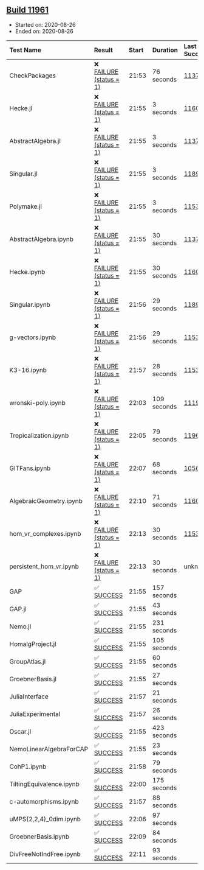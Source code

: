 ## [Build 11961](https://oscarci.mathematik.uni-kl.de/job/oscar/11961/)

* Started on: 2020-08-26
* Ended on: 2020-08-26

| Test Name    | Result | Start | Duration | Last Success | First Failure |
|:-------------|:-------|:------|:---------|:-------------|:--------------|
| CheckPackages | ❌ [FAILURE (status = 1)](https://oscarci.mathematik.uni-kl.de/job/oscar/11961/artifact/logs/build-11961/CheckPackages.log) | 21:53 | 76 seconds | [11376](https://oscarci.mathematik.uni-kl.de/job/oscar/11376/) | [11377](https://oscarci.mathematik.uni-kl.de/job/oscar/11377/) |
| Hecke.jl | ❌ [FAILURE (status = 1)](https://oscarci.mathematik.uni-kl.de/job/oscar/11961/artifact/logs/build-11961/Hecke.jl.log) | 21:55 | 3 seconds | [11602](https://oscarci.mathematik.uni-kl.de/job/oscar/11602/) | [11603](https://oscarci.mathematik.uni-kl.de/job/oscar/11603/) |
| AbstractAlgebra.jl | ❌ [FAILURE (status = 1)](https://oscarci.mathematik.uni-kl.de/job/oscar/11961/artifact/logs/build-11961/AbstractAlgebra.jl.log) | 21:55 | 3 seconds | [11376](https://oscarci.mathematik.uni-kl.de/job/oscar/11376/) | [11377](https://oscarci.mathematik.uni-kl.de/job/oscar/11377/) |
| Singular.jl | ❌ [FAILURE (status = 1)](https://oscarci.mathematik.uni-kl.de/job/oscar/11961/artifact/logs/build-11961/Singular.jl.log) | 21:55 | 3 seconds | [11893](https://oscarci.mathematik.uni-kl.de/job/oscar/11893/) | [11894](https://oscarci.mathematik.uni-kl.de/job/oscar/11894/) |
| Polymake.jl | ❌ [FAILURE (status = 1)](https://oscarci.mathematik.uni-kl.de/job/oscar/11961/artifact/logs/build-11961/Polymake.jl.log) | 21:55 | 3 seconds | [11532](https://oscarci.mathematik.uni-kl.de/job/oscar/11532/) | [11533](https://oscarci.mathematik.uni-kl.de/job/oscar/11533/) |
| AbstractAlgebra.ipynb | ❌ [FAILURE (status = 1)](https://oscarci.mathematik.uni-kl.de/job/oscar/11961/artifact/logs/build-11961/AbstractAlgebra.ipynb.log) | 21:55 | 30 seconds | [11376](https://oscarci.mathematik.uni-kl.de/job/oscar/11376/) | [11377](https://oscarci.mathematik.uni-kl.de/job/oscar/11377/) |
| Hecke.ipynb | ❌ [FAILURE (status = 1)](https://oscarci.mathematik.uni-kl.de/job/oscar/11961/artifact/logs/build-11961/Hecke.ipynb.log) | 21:55 | 30 seconds | [11602](https://oscarci.mathematik.uni-kl.de/job/oscar/11602/) | [11603](https://oscarci.mathematik.uni-kl.de/job/oscar/11603/) |
| Singular.ipynb | ❌ [FAILURE (status = 1)](https://oscarci.mathematik.uni-kl.de/job/oscar/11961/artifact/logs/build-11961/Singular.ipynb.log) | 21:56 | 29 seconds | [11893](https://oscarci.mathematik.uni-kl.de/job/oscar/11893/) | [11894](https://oscarci.mathematik.uni-kl.de/job/oscar/11894/) |
| g-vectors.ipynb | ❌ [FAILURE (status = 1)](https://oscarci.mathematik.uni-kl.de/job/oscar/11961/artifact/logs/build-11961/g-vectors.ipynb.log) | 21:56 | 29 seconds | [11532](https://oscarci.mathematik.uni-kl.de/job/oscar/11532/) | [11533](https://oscarci.mathematik.uni-kl.de/job/oscar/11533/) |
| K3-16.ipynb | ❌ [FAILURE (status = 1)](https://oscarci.mathematik.uni-kl.de/job/oscar/11961/artifact/logs/build-11961/K3-16.ipynb.log) | 21:57 | 28 seconds | [11532](https://oscarci.mathematik.uni-kl.de/job/oscar/11532/) | [11533](https://oscarci.mathematik.uni-kl.de/job/oscar/11533/) |
| wronski-poly.ipynb | ❌ [FAILURE (status = 1)](https://oscarci.mathematik.uni-kl.de/job/oscar/11961/artifact/logs/build-11961/wronski-poly.ipynb.log) | 22:03 | 109 seconds | [11192](https://oscarci.mathematik.uni-kl.de/job/oscar/11192/) | [11193](https://oscarci.mathematik.uni-kl.de/job/oscar/11193/) |
| Tropicalization.ipynb | ❌ [FAILURE (status = 1)](https://oscarci.mathematik.uni-kl.de/job/oscar/11961/artifact/logs/build-11961/Tropicalization.ipynb.log) | 22:05 | 79 seconds | [11960](https://oscarci.mathematik.uni-kl.de/job/oscar/11960/) | [11961](https://oscarci.mathematik.uni-kl.de/job/oscar/11961/) |
| GITFans.ipynb | ❌ [FAILURE (status = 1)](https://oscarci.mathematik.uni-kl.de/job/oscar/11961/artifact/logs/build-11961/GITFans.ipynb.log) | 22:07 | 68 seconds | [10566](https://oscarci.mathematik.uni-kl.de/job/oscar/10566/) | [10567](https://oscarci.mathematik.uni-kl.de/job/oscar/10567/) |
| AlgebraicGeometry.ipynb | ❌ [FAILURE (status = 1)](https://oscarci.mathematik.uni-kl.de/job/oscar/11961/artifact/logs/build-11961/AlgebraicGeometry.ipynb.log) | 22:10 | 71 seconds | [11602](https://oscarci.mathematik.uni-kl.de/job/oscar/11602/) | [11603](https://oscarci.mathematik.uni-kl.de/job/oscar/11603/) |
| hom_vr_complexes.ipynb | ❌ [FAILURE (status = 1)](https://oscarci.mathematik.uni-kl.de/job/oscar/11961/artifact/logs/build-11961/hom_vr_complexes.ipynb.log) | 22:13 | 30 seconds | [11532](https://oscarci.mathematik.uni-kl.de/job/oscar/11532/) | [11533](https://oscarci.mathematik.uni-kl.de/job/oscar/11533/) |
| persistent_hom_vr.ipynb | ❌ [FAILURE (status = 1)](https://oscarci.mathematik.uni-kl.de/job/oscar/11961/artifact/logs/build-11961/persistent_hom_vr.ipynb.log) | 22:13 | 30 seconds | unknown | unknown |
| GAP | ✅ [SUCCESS](https://oscarci.mathematik.uni-kl.de/job/oscar/11961/artifact/logs/build-11961/GAP.log) | 21:55 | 157 seconds |  |  |
| GAP.jl | ✅ [SUCCESS](https://oscarci.mathematik.uni-kl.de/job/oscar/11961/artifact/logs/build-11961/GAP.jl.log) | 21:55 | 43 seconds |  |  |
| Nemo.jl | ✅ [SUCCESS](https://oscarci.mathematik.uni-kl.de/job/oscar/11961/artifact/logs/build-11961/Nemo.jl.log) | 21:55 | 231 seconds |  |  |
| HomalgProject.jl | ✅ [SUCCESS](https://oscarci.mathematik.uni-kl.de/job/oscar/11961/artifact/logs/build-11961/HomalgProject.jl.log) | 21:55 | 105 seconds |  |  |
| GroupAtlas.jl | ✅ [SUCCESS](https://oscarci.mathematik.uni-kl.de/job/oscar/11961/artifact/logs/build-11961/GroupAtlas.jl.log) | 21:55 | 60 seconds |  |  |
| GroebnerBasis.jl | ✅ [SUCCESS](https://oscarci.mathematik.uni-kl.de/job/oscar/11961/artifact/logs/build-11961/GroebnerBasis.jl.log) | 21:55 | 27 seconds |  |  |
| JuliaInterface | ✅ [SUCCESS](https://oscarci.mathematik.uni-kl.de/job/oscar/11961/artifact/logs/build-11961/JuliaInterface.log) | 21:57 | 21 seconds |  |  |
| JuliaExperimental | ✅ [SUCCESS](https://oscarci.mathematik.uni-kl.de/job/oscar/11961/artifact/logs/build-11961/JuliaExperimental.log) | 21:57 | 26 seconds |  |  |
| Oscar.jl | ✅ [SUCCESS](https://oscarci.mathematik.uni-kl.de/job/oscar/11961/artifact/logs/build-11961/Oscar.jl.log) | 21:55 | 423 seconds |  |  |
| NemoLinearAlgebraForCAP | ✅ [SUCCESS](https://oscarci.mathematik.uni-kl.de/job/oscar/11961/artifact/logs/build-11961/NemoLinearAlgebraForCAP.log) | 21:55 | 23 seconds |  |  |
| CohP1.ipynb | ✅ [SUCCESS](https://oscarci.mathematik.uni-kl.de/job/oscar/11961/artifact/logs/build-11961/CohP1.ipynb.log) | 21:58 | 79 seconds |  |  |
| TiltingEquivalence.ipynb | ✅ [SUCCESS](https://oscarci.mathematik.uni-kl.de/job/oscar/11961/artifact/logs/build-11961/TiltingEquivalence.ipynb.log) | 22:00 | 175 seconds |  |  |
| c-automorphisms.ipynb | ✅ [SUCCESS](https://oscarci.mathematik.uni-kl.de/job/oscar/11961/artifact/logs/build-11961/c-automorphisms.ipynb.log) | 21:57 | 88 seconds |  |  |
| uMPS(2,2,4)_0dim.ipynb | ✅ [SUCCESS](https://oscarci.mathematik.uni-kl.de/job/oscar/11961/artifact/logs/build-11961/uMPS-2-2-4-_0dim.ipynb.log) | 22:06 | 97 seconds |  |  |
| GroebnerBasis.ipynb | ✅ [SUCCESS](https://oscarci.mathematik.uni-kl.de/job/oscar/11961/artifact/logs/build-11961/GroebnerBasis.ipynb.log) | 22:09 | 84 seconds |  |  |
| DivFreeNotIndFree.ipynb | ✅ [SUCCESS](https://oscarci.mathematik.uni-kl.de/job/oscar/11961/artifact/logs/build-11961/DivFreeNotIndFree.ipynb.log) | 22:11 | 93 seconds |  |  |
